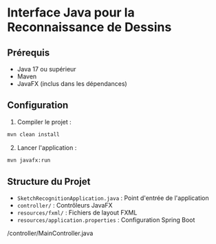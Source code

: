 # Interface Java pour la Reconnaissance de Dessins

## Prérequis
- Java 17 ou supérieur
- Maven
- JavaFX (inclus dans les dépendances)

## Configuration

1. Compiler le projet :
```bash
mvn clean install
```

2. Lancer l'application :
```bash
mvn javafx:run
```

## Structure du Projet

- `SketchRecognitionApplication.java` : Point d'entrée de l'application
- `controller/` : Contrôleurs JavaFX
- `resources/fxml/` : Fichiers de layout FXML
- `resources/application.properties` : Configuration Spring Boot

/controller/MainController.java